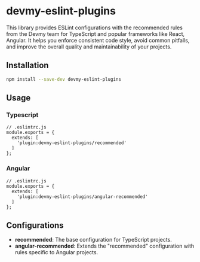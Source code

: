 # devmy-eslint-plugins

This library provides ESLint configurations with the recommended rules from the Devmy team for TypeScript and popular frameworks like React, Angular. It helps you enforce consistent code style, avoid common pitfalls, and improve the overall quality and maintainability of your projects.

## Installation

```bash
npm install --save-dev devmy-eslint-plugins
```

## Usage

### Typescript

```
// .eslintrc.js
module.exports = {
  extends: [
    'plugin:devmy-eslint-plugins/recommended'
  ]
};
```

### Angular

```
// .eslintrc.js
module.exports = {
  extends: [
    'plugin:devmy-eslint-plugins/angular-recommended'
  ]
};
```

## Configurations

- **recommended**: The base configuration for TypeScript projects.
- **angular-recommended**: Extends the "recommended" configuration with rules specific to Angular projects.
